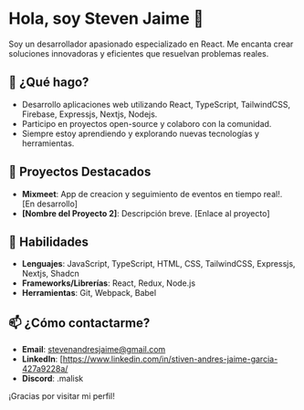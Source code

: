 # Hola, soy Steven Jaime 👋

Soy un desarrollador apasionado especializado en React. Me encanta crear soluciones innovadoras y eficientes que resuelvan problemas reales.

## 🚀 ¿Qué hago?

- Desarrollo aplicaciones web utilizando React, TypeScript, TailwindCSS, Firebase, Expressjs, Nextjs, Nodejs.
- Participo en proyectos open-source y colaboro con la comunidad.
- Siempre estoy aprendiendo y explorando nuevas tecnologías y herramientas.

## 🌟 Proyectos Destacados

- **Mixmeet**: App de creacion y seguimiento de eventos en tiempo real!. [En desarrollo]
- **[Nombre del Proyecto 2]**: Descripción breve. [Enlace al proyecto]

## 💼 Habilidades

- **Lenguajes**: JavaScript, TypeScript, HTML, CSS, TailwindCSS, Expressjs, Nextjs, Shadcn
- **Frameworks/Librerías**: React, Redux, Node.js
- **Herramientas**: Git, Webpack, Babel

## 📫 ¿Cómo contactarme?

- **Email**: stevenandresjaime@gmail.com
- **LinkedIn**: [https://www.linkedin.com/in/stiven-andres-jaime-garcia-427a9228a/
- **Discord**: .malisk



¡Gracias por visitar mi perfil!

